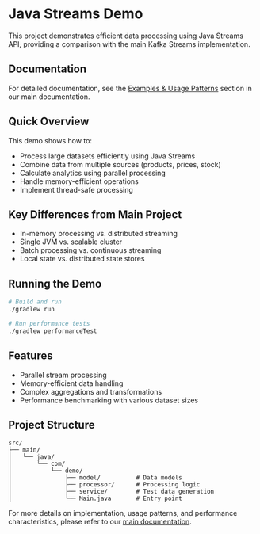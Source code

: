 # Java Streams Demo

This project demonstrates efficient data processing using Java Streams API, providing a comparison with the main Kafka Streams implementation.

## Documentation

For detailed documentation, see the [Examples & Usage Patterns](https://mitchross.github.io/kafka-streams-demo/examples/#java-streams-demo) section in our main documentation.

## Quick Overview

This demo shows how to:
- Process large datasets efficiently using Java Streams
- Combine data from multiple sources (products, prices, stock)
- Calculate analytics using parallel processing
- Handle memory-efficient operations
- Implement thread-safe processing

## Key Differences from Main Project
- In-memory processing vs. distributed streaming
- Single JVM vs. scalable cluster
- Batch processing vs. continuous streaming
- Local state vs. distributed state stores

## Running the Demo

```bash
# Build and run
./gradlew run

# Run performance tests
./gradlew performanceTest
```

## Features
- Parallel stream processing
- Memory-efficient data handling
- Complex aggregations and transformations
- Performance benchmarking with various dataset sizes

## Project Structure
```
src/
├── main/
│   └── java/
│       └── com/
│           └── demo/
│               ├── model/          # Data models
│               ├── processor/      # Processing logic
│               ├── service/        # Test data generation
│               └── Main.java       # Entry point
```

For more details on implementation, usage patterns, and performance characteristics, please refer to our [main documentation](https://mitchross.github.io/kafka-streams-demo/examples/#java-streams-demo).